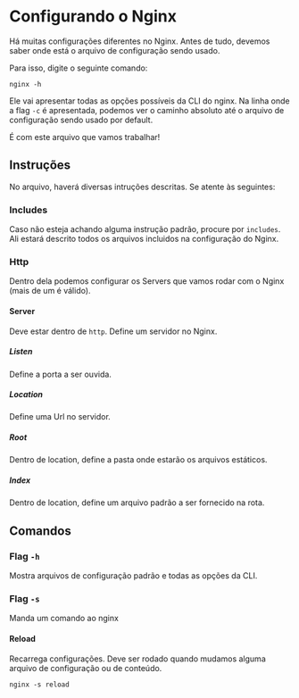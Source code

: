 # Configurando o Nginx

Há muitas configurações diferentes no Nginx. Antes de tudo, devemos saber onde está o arquivo 
de configuração sendo usado.

Para isso, digite o seguinte comando: 

	nginx -h

Ele vai apresentar todas as opções possíveis da CLI do nginx. Na linha onde a flag `-c` é apresentada,
podemos ver o caminho absoluto até o arquivo de configuração sendo usado por default.

É com este arquivo que vamos trabalhar!

## Instruções

No arquivo, haverá diversas intruções descritas. Se atente às seguintes: 

### Includes

Caso não esteja achando alguma instrução padrão, procure por `includes`. 
Ali estará descrito todos os arquivos incluidos na configuração do Nginx.

### Http

Dentro dela podemos configurar os Servers que vamos rodar com o Nginx 
(mais de um é válido).

#### Server

Deve estar dentro de `http`. Define um servidor no Nginx.

##### Listen

Define a porta a ser ouvida.

##### Location

Define uma Url no servidor.

##### Root

Dentro de location, define a pasta onde estarão os arquivos estáticos.

##### Index

Dentro de location, define um arquivo padrão a ser fornecido na rota.

## Comandos

### Flag `-h`

Mostra arquivos de configuração padrão e todas as opções da CLI.

### Flag `-s`

Manda um comando ao nginx

#### Reload

Recarrega configurações. Deve ser rodado quando mudamos alguma arquivo de configuração ou de conteúdo.

	nginx -s reload

